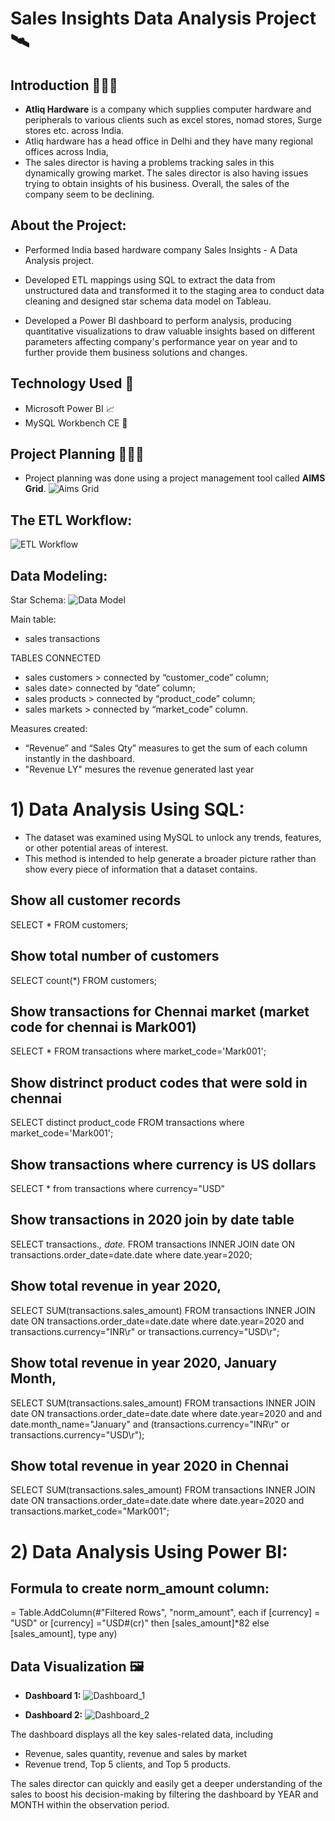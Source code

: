 # Sales Insights Data Analysis Project 🛰

## Introduction 🙋🏻‍♂️
* **Atliq Hardware** is a company which supplies computer hardware and peripherals to various clients such as excel stores, nomad stores, Surge stores etc. across India. 
* Atliq hardware has a head office in Delhi and they have many regional offices across India, 
* The sales director is having a problems tracking sales in this dynamically growing market. The sales director is also having issues trying to obtain insights of his business. Overall, the sales of the company seem to be declining.

## About the Project:
* Performed India based hardware company Sales Insights - A Data Analysis project.

* Developed ETL mappings using SQL to extract the data from unstructured data and transformed it to the staging area to conduct data cleaning and designed star schema data model on Tableau.

* Developed a Power BI dashboard to perform analysis, producing quantitative visualizations to draw valuable insights based on different parameters affecting company's performance year on year and to further provide them business solutions and changes.

## Technology Used 🔧
* Microsoft Power BI 📈
* MySQL Workbench CE 🐬

## Project Planning 👨🏻‍✈️
* Project planning was done using a project management tool called **AIMS Grid**.
![Aims Grid](https://raw.githubusercontent.com/devschow/Sales-Insights-Data-Analysis/main/AIMS%20Grid.jpg)

## The ETL Workflow:
![ETL Workflow](https://content.altexsoft.com/media/2021/03/the-etl-workflow.png.webp)

## Data Modeling:
Star Schema:
![Data Model](https://raw.githubusercontent.com/devschow/Sales-Insights-Data-Analysis/main/Data_Model.jpg)

Main table: 
- sales transactions 

TABLES CONNECTED
- sales customers > connected by “customer_code” column;
- sales date> connected by “date” column;
- sales products > connected by “product_code” column;
- sales markets > connected by “market_code” column.

Measures created: 
- “Revenue” and “Sales Qty” measures to get the sum of each column instantly in the dashboard.
- "Revenue LY" mesures the revenue generated last year 

# 1) Data Analysis Using SQL:

- The dataset was examined using MySQL to unlock any trends, features, or other potential areas of interest.
- This method is intended to help generate a broader picture rather than show every piece of information that a dataset contains.

## Show all customer records

SELECT * FROM customers;

## Show total number of customers

SELECT count(*) FROM customers;

## Show transactions for Chennai market (market code for chennai is Mark001)

SELECT * FROM transactions where market_code='Mark001';

## Show distrinct product codes that were sold in chennai

SELECT distinct product_code FROM transactions where market_code='Mark001';

## Show transactions where currency is US dollars

SELECT * from transactions where currency="USD"

## Show transactions in 2020 join by date table

SELECT transactions.*, date.* FROM transactions INNER JOIN date ON transactions.order_date=date.date where date.year=2020;

## Show total revenue in year 2020,

SELECT SUM(transactions.sales_amount) FROM transactions INNER JOIN date ON transactions.order_date=date.date where date.year=2020 and transactions.currency="INR\r" or transactions.currency="USD\r";

## Show total revenue in year 2020, January Month,

SELECT SUM(transactions.sales_amount) FROM transactions INNER JOIN date ON transactions.order_date=date.date 
where date.year=2020 and and date.month_name="January" and (transactions.currency="INR\r" or transactions.currency="USD\r");

## Show total revenue in year 2020 in Chennai

SELECT SUM(transactions.sales_amount) FROM transactions INNER JOIN date ON transactions.order_date=date.date where date.year=2020 and transactions.market_code="Mark001";

# 2) Data Analysis Using Power BI:

## Formula to create norm_amount column:

= Table.AddColumn(#"Filtered Rows", "norm_amount", each if [currency] = "USD" or [currency] ="USD#(cr)" then [sales_amount]*82 else [sales_amount], type any)

## Data Visualization 🖼
* **Dashboard 1:**
![Dashboard_1](https://raw.githubusercontent.com/devschow/Sales-Insights-Data-Analysis/main/Dashboard_1.jpg)

* **Dashboard 2:**
![Dashboard_2](https://raw.githubusercontent.com/devschow/Sales-Insights-Data-Analysis/main/Dashboard_2.jpg)

The dashboard displays all the key sales-related data, including 
* Revenue, sales quantity, revenue and sales by market 
* Revenue trend, Top 5 clients, and Top 5 products.

The sales director can quickly and easily get a deeper understanding of the sales to boost his decision-making by filtering the dashboard by YEAR and MONTH within the observation period.




